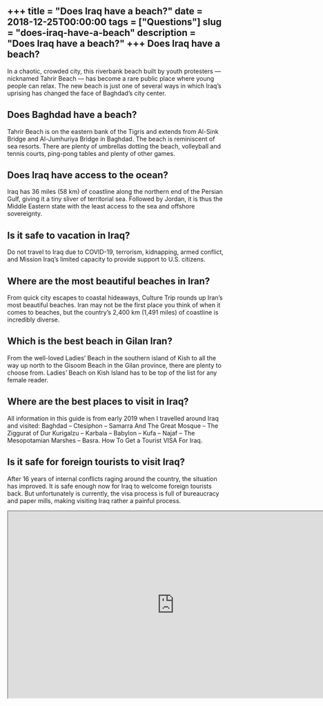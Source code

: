 +++
title = "Does Iraq have a beach?"
date = 2018-12-25T00:00:00
tags = ["Questions"]
slug = "does-iraq-have-a-beach"
description = "Does Iraq have a beach?"
+++
Does Iraq have a beach?
-----------------------

In a chaotic, crowded city, this riverbank beach built by youth protesters — nicknamed Tahrir Beach — has become a rare public place where young people can relax. The new beach is just one of several ways in which Iraq’s uprising has changed the face of Baghdad’s city center.

Does Baghdad have a beach?
--------------------------

Tahrir Beach is on the eastern bank of the Tigris and extends from Al-Sink Bridge and Al-Jumhuriya Bridge in Baghdad. The beach is reminiscent of sea resorts. There are plenty of umbrellas dotting the beach, volleyball and tennis courts, ping-pong tables and plenty of other games.

Does Iraq have access to the ocean?
-----------------------------------

Iraq has 36 miles (58 km) of coastline along the northern end of the Persian Gulf, giving it a tiny sliver of territorial sea. Followed by Jordan, it is thus the Middle Eastern state with the least access to the sea and offshore sovereignty.

Is it safe to vacation in Iraq?
-------------------------------

Do not travel to Iraq due to COVID-19, terrorism, kidnapping, armed conflict, and Mission Iraq’s limited capacity to provide support to U.S. citizens.

Where are the most beautiful beaches in Iran?
---------------------------------------------

From quick city escapes to coastal hideaways, Culture Trip rounds up Iran’s most beautiful beaches. Iran may not be the first place you think of when it comes to beaches, but the country’s 2,400 km (1,491 miles) of coastline is incredibly diverse.

Which is the best beach in Gilan Iran?
--------------------------------------

From the well-loved Ladies’ Beach in the southern island of Kish to all the way up north to the Gisoom Beach in the Gilan province, there are plenty to choose from. Ladies’ Beach on Kish Island has to be top of the list for any female reader.

Where are the best places to visit in Iraq?
-------------------------------------------

All information in this guide is from early 2019 when I travelled around Iraq and visited: Baghdad – Ctesiphon – Samarra And The Great Mosque – The Ziggurat of Dur Kurigalzu – Karbala – Babylon – Kufa – Najaf – The Mesopotamian Marshes – Basra. How To Get a Tourist VISA For Iraq.

Is it safe for foreign tourists to visit Iraq?
----------------------------------------------

After 16 years of internal conflicts raging around the country, the situation has improved. It is safe enough now for Iraq to welcome foreign tourists back. But unfortunately is currently, the visa process is full of bureaucracy and paper mills, making visiting Iraq rather a painful process.

<iframe allow="accelerometer; autoplay; clipboard-write; encrypted-media; gyroscope; picture-in-picture" allowfullscreen="" class="__youtube_prefs__  epyt-is-override  no-lazyload" data-no-lazy="1" data-origheight="433" data-origwidth="770" data-skipgform_ajax_framebjll="" height="433" id="_ytid_87442" loading="lazy" src="https://www.youtube.com/embed/P1cABa7Mras?enablejsapi=1&autoplay=0&cc_load_policy=0&cc_lang_pref=&iv_load_policy=1&loop=0&modestbranding=0&rel=1&fs=1&playsinline=0&autohide=2&theme=dark&color=red&controls=1&" title="YouTube player" width="770"></iframe>